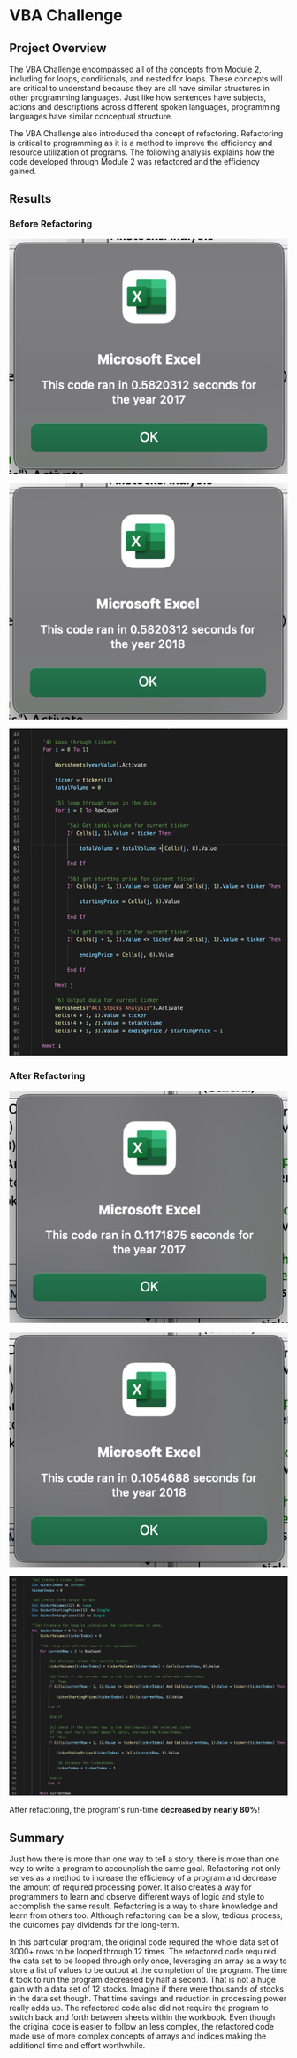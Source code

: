 # VBA Challenge

##  Project Overview
  The VBA Challenge encompassed all of the concepts from Module 2, including for loops, conditionals, and nested for loops. These concepts will are critical to understand because they are all have similar structures in other programming languages. Just like how sentences have subjects, actions and descriptions across different spoken languages, programming languages have similar conceptual structure.
  
  The VBA Challenge also introduced the concept of refactoring. Refactoring is critical to programming as it is a method to improve the efficiency and resource utilization of programs. The following analysis explains how the code developed through Module 2 was refactored and the efficiency gained.
  
## Results
  
  ### Before Refactoring
  ![2017 Before Refactoring](https://github.com/mjkleineck/stocks-analysis/blob/main/Resources/run_time_2017_before_refactoring.png)
  
  ![2018 Before Refactoring](https://github.com/mjkleineck/stocks-analysis/blob/main/Resources/run_time_%202018_before_refactoring.png)
  
  ![Code Before Refactoring](https://github.com/mjkleineck/stocks-analysis/blob/main/Resources/code_before_refactoring.png)
  
  ### After Refactoring
  ![2017 After Refactoring](https://github.com/mjkleineck/stocks-analysis/blob/main/Resources/run_time_2017_after_refactoring.png)
  
  ![2018 After Refactoring](https://github.com/mjkleineck/stocks-analysis/blob/main/Resources/run_time_2018_after_refactoring.png)
  
  ![Code After Refactoring](https://github.com/mjkleineck/stocks-analysis/blob/main/Resources/code_after_refactoring.png)
  
  After refactoring, the program's run-time **decreased by nearly 80%**!

## Summary
  Just how there is more than one way to tell a story, there is more than one way to write a program to accounplish the same goal. Refactoring not only serves as a method to increase the efficiency of a program and decrease the amount of required processing power. It also creates a way for programmers to learn and observe different ways of logic and style to accomplish the same result. Refactoring is a way to share knowledge and learn from others too. Although refactoring can be a slow, tedious process, the outcomes pay dividends for the long-term.
  
  In this particular program, the original code required the whole data set of 3000+ rows to be looped through 12 times. The refactored code required the data set to be looped through only once, leveraging an array as a way to store a list of values to be output at the completion of the program. The time it took to run the program decreased by half a second. That is not a huge gain with a data set of 12 stocks. Imagine if there were thousands of stocks in the data set though. That time savings and reduction in processing power really adds up. The refactored code also did not require the program to switch back and forth between sheets within the workbook. Even though the original code is easier to follow an less complex, the refactored code made use of more complex concepts of arrays and indices making the additional time and effort worthwhile.
